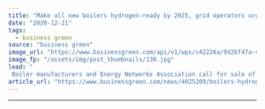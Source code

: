 ```yaml
---
title: "Make all new boilers hydrogen-ready by 2025, grid operators urge"
date: "2020-12-21"
tags: 
  - business green
source: "business green"
image_url: "https://www.businessgreen.com/api/v1/wps/c42226a/9d2bf47a-cad8-4f32-a24c-b3ce1387a2f3/3/Spadeadam-Hy-Street-Hydrogen-Boilers-185x114.jpg"
image_fp: "/assets/img/post_thumbnails/130.jpg"
lead: "
 Boiler manufacturers and Energy Networks Association call for sale of greener alternatives to fossil fuel boilers to be mandatory within five years ..."
article_url: "https://www.businessgreen.com/news/4025209/boilers-hydrogen-ready-2025-grid-operators-urge"
---
```


---
